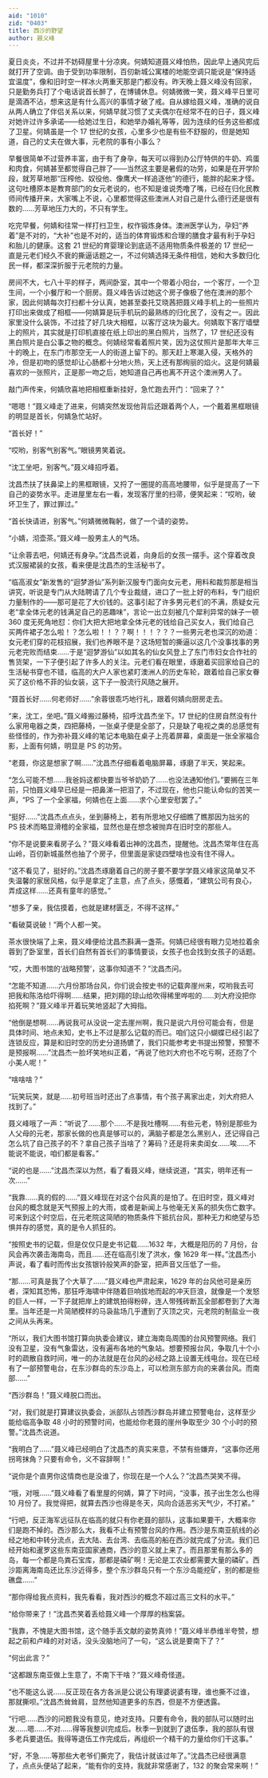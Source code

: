 ```yaml
---
aid: "1010"
zid: "0403"
title: 西沙的野望
author: 聂义峰
---
```


夏日炎炎，不过并不妨碍屋里十分凉爽。何婧知道聂义峰怕热，因此早上通风完后就打开了空调。由于受到功率限制，百仞新城公寓楼的地能空调只能说是“保持适宜温度”，像和旧时空一样冰火两重天那是门都没有。昨天晚上聂义峰没有回家，只是勤务兵打了个电话说首长醉了，在博铺休息。何婧微微一笑，聂义峰平日里可是滴酒不沾，想来这是有什么高兴的事情才破了戒。自从嫁给聂义峰，准确的说自从两人确立了伴侣关系以来，何婧早就习惯了丈夫偶尔在经常不在的日子，聂义峰对她许过许多承诺——给她过生日，和她举办婚礼等等，因为连续的任务这些都成了卫星。何婧虽是一个 17 世纪的女孩，心里多少也是有些不舒服的，但是她知道，自己的丈夫在做大事，元老院的事有小事么？

早餐很简单不过营养丰富，由于有了身孕，每天可以得到办公厅特供的牛奶、鸡蛋和肉食，何婧甚至都觉得自己胖了——当然这主要是暑假的功劳，如果是在开学阶段，就芳草地那“压榨他、奴役他、像鹰犬一样追逐他”的德行，能胖的起来才怪。这句吐槽原本是教育部门的女元老说的，也不知是谁说秃噜了嘴，已经在归化民教师间传播开来，大家嘴上不说，心里都觉得这些澳洲人对自己是什么德行还是很有数的……芳草地压力大的，不只有学生。

吃完早餐，何婧和往常一样打扫卫生，权作锻炼身体。澳洲医学认为，孕妇“养着”是不对的，“大补”也是不对的，适当的体育锻炼和合理的膳食才最有利于孕妇和胎儿的健康。这套 21 世纪的育婴理论到底适不适用物质条件极差的 17 世纪一直是元老们经久不衰的撕逼话题之一，不过何婧选择无条件相信，她和大多数归化民一样，都深深折服于元老院的力量。

房间不大，七八十平的样子，两间卧室，其中一个带着小阳台，一个客厅，一个卫生间，一个小餐厅和一个厨房。聂义峰告诉过她这个房子像极了他在澳洲的那个家，因此何婧每次打扫都十分认真，她甚至委托艾晓茜把聂义峰手机上的一些照片打印出来做成了相框——何婧算是玩手机玩的最熟练的归化民了，没有之一。因此家里没什么装饰，不过挂了好几块大相框，以客厅这块为最大。何婧取下客厅墙壁上的照片，其实就是打印机直接在纸上印出的黑白照片，当然了，17 世纪还没有黑白照片是白公事之物的概念。何婧经常看着照片笑，因为这仗照片是那年大年三十的晚上，在东门市那空无一人的街道上留下的。那天赶上寒潮入侵，天格外的冷，但是初吻的感觉却让心肠都十分地火热，天上还有那绚丽的焰火。这是何婧最喜欢的一张照片，正是那一吻之后，她知道自己再也离不开这个澳洲男人了。

敲门声传来，何婧欣喜地把相框重新挂好，急忙跑去开门：“回来了？”

“嗯嗯！”聂义峰走了进来，何婧突然发现他背后还跟着两个人，一个戴着黑框眼镜的明显是首长，何婧急忙站好。

“首长好！”

“哎哟，别客气别客气。”眼镜男笑着说。

“沈工坐吧，别客气。”聂义峰招呼着。

沈昌杰扶了扶鼻梁上的黑框眼镜，又捋了一圈提的高高地腰带，似乎是提高了一下自己的姿势水平。走进屋里左右一看，发现客厅里的扫帚，便笑起来：“哎哟，破坏卫生了，罪过罪过。”

“首长快请进，别客气。”何婧微微鞠躬，做了一个请的姿势。

“小婧，沏壶茶。”聂义峰一股男主人的气场。

“让余蓉去吧，何婧还有身孕。”沈昌杰说着，向身后的女孩一摆手。这个穿着改良式汉服裙装的女孩，看来便是沈昌杰的生活秘书了。

“临高淑女”新发售的“迴梦游仙”系列新汉服专门面向女元老，用料和裁剪那是相当讲究，听说是专门从大陆聘请了几个专业裁缝，进口了一批上好的布料，专门组织力量制作的——那可是花了大价钱的。这事引起了许多男元老们的不满，质疑女元老“拿全体元老的钱满足自己的恶趣味”，言论一出立刻被几个犀利异常的妹子一顿 360 度无死角地怼：你们大把大把地拿全体元老的钱给自己买女人，我们给自己买两件裙子怎么啦！？怎么啦！！？？啊！！！？？？一些男元老也深沉的劝道：女元老们穿的花枝招展，我们也养眼不是？这场短暂的撕逼以这几个没事找事的男元老完败而结束……于是“迴梦游仙”以如其名的仙女风登上了东门市妇女合作社的售货架，一下子便引起了许多人的关注。元老们看在眼里，琢磨着买回家给自己的生活秘书穿也不错，临高的大户人家也紧盯澳洲人的历史车轮，跟着给自己家女眷买了这价格不菲的仙女装，这下子一股流行风随之展开。

“聂首长好……何老师好……”余蓉很乖巧地行礼，跟着何婧向厨房走去。

“来，沈工，坐吧。”聂义峰搬过藤椅，招呼沈昌杰坐下。17 世纪的住房自然没有什么家用电器之类，四把藤椅，一张桌子便是全部了，只是缺了电视之类的总感觉有些怪怪的，作为弥补聂义峰的笔记本电脑在桌子上亮着屏幕，桌面是一张全家福合影，上面有何婧，明显是 PS 的功劳。

“老聂，你这是想家了啊……”沈昌杰仔细看着电脑屏幕，琢磨了半天，笑起来。

“怎么可能不想……我爸妈这都快要当爷爷奶奶了……也没法通知他们。”要搁在三年前，只怕聂义峰早已经是一把鼻涕一把泪了，不过现在，他也只能认命似的苦笑一声，“PS 了一个全家福，何婧也在上面……求个心里安慰罢了。”

“挺好……”沈昌杰点点头，坐到藤椅上，若有所思地又仔细瞧了瞧那因为拙劣的 PS 技术而略显滑稽的全家福，显然也是在想念被抛弃在旧时空的那些人。

“你不是说要来看房子么？”聂义峰看着出神的沈昌杰，提醒他。沈昌杰常年住在高山岭，百仞新城虽然也抽了个房子，但里面是家徒四壁啥也没有住不得人。

“这不看见了，挺好的。”沈昌杰琢磨着自己的房子要不要学学聂义峰家这简单又不失温馨的家居风格，似乎是拿定了主意，点了点头，感慨着，“建筑公司有良心，弄成这样……还真有童年的感觉。”

“想多了亲，我估摸着，也就是建材匮乏，不得不这样。”

“看破莫说破！”两个人都一笑。

茶水很快端了上来，聂义峰便给沈昌杰斟满一盏茶。何婧已经很有眼力见地拉着余蓉到了卧室里，首长们自然有首长们的事情要谈，女孩子也会找到女孩子的话题。

“哎，大图书馆的‘战略预警’，这事你知道不？”沈昌杰问。

“怎能不知道……六月份那场台风，你们说会按史书的记载奔崖州来，哎哟我去可把我和陈洛给吓得啊……结果，把刘翔的琼山给吹得稀里哗啦的……刘大府没把你掐死啊？”聂义峰半开着玩笑地竖起了大拇指。

“他倒是想啊……再说我可从没说一定去崖州啊，我只是说六月份可能会有，但是具体时间、地点未知，史书上不过是那么记载的而已。咱们这只小蝴蝶已经引起了连锁反应，算是和旧时空的历史分道扬镳了，我们只能参考史书提出预警，预警不是预报啊……”沈昌杰一脸坏笑地纠正着，“再说了他刘大府也不吃亏啊，还抱了个小美人呢！”

“啥啥啥？”

“玩笑玩笑，就是……初号班当时还出了点事情，有个孩子离家出走，刘大府把人找到了。”

聂义峰哦了一声：“听说了……那个……不是我吐槽啊……有些元老，特别是那些为人父母的元老，那家长做的也真是够可以的，满脑子都是怎么黑别人，还记得自己怎么坑了自己孩子的不？拿自己孩子当啥了？筹码？还是将来卖闺女……唉……不能说不能说，咱们都是看客。”

“说的也是……”沈昌杰深以为然，看了看聂义峰，继续说道，“其实，明年还有一次……”

“我靠……真的假的……”聂义峰现在对这个台风真的是怕了。在旧时空，聂义峰对台风的概念就是天气预报上的大雨，或者是新闻上与他毫无关系的损失伤亡数字。可来到这个时空后，在元老院这简陋的物质条件下抵抗台风，那种无力和绝望与恐惧并存的感觉，真的是令人抓狂的。

“按照史书的记载，但是仅仅只是史书记载……1632 年，大概是阳历的 7 月份，台风会再次袭击海南岛，而且……还在临高引发了洪水，像 1629 年一样。”沈昌杰小声说，看了看时而传出女孩银铃般笑声的卧室，把声音又压低了一些。

“那……可真是我了个大草了……”聂义峰也严肃起来，1629 年的台风他可是亲历者，深知其恐怖，那狂呼海啸中伴随着巨响拔地而起的冲天巨浪，就像是一个发怒的巨人一样，一下子就把岸上的建筑拍得粉碎，连人带残砖断瓦全部都卷到了大海里。当年还是一片简陋模样的马袅盐场几乎遭到了灭顶之灾，元老院的制盐业一夜之间从头再来。

“所以，我们大图书馆打算向执委会建议，建立海南岛周围的台风预警网络。我们没有卫星，没有气象雷达，没有遍布各地的气象站。想要预报台风，争取几十个小时的疏散自救时间，唯一的办法就是在台风的必经之路上设置无线电台。现在已经有了一部预警电台，在东沙群岛的东沙岛上，可以检测东部方向的来袭台风。而南部……”

“西沙群岛！”聂义峰脱口而出。

“对，我们就是打算建议执委会，派部队占领西沙群岛并建立预警电台，这样至少能给临高争取 48 小时的预警时间，也能给你老聂的崖州争取至少 30 个小时的预警。”沈昌杰说道。

“我明白了……”聂义峰已经明白了沈昌杰的真实来意，不禁有些嫌弃，“这事你还用拐弯抹角？只要有命令，义不容辞啊！”

“说你是个直男你这情商也是没谁了，你现在是一个人么？”沈昌杰哭笑不得。

“哦，对哦……”聂义峰看了看里屋的何婧，算了下时间，“没事，孩子出生怎么也得 10 月份了。我觉得把，就算去西沙也得是冬天，风向合适恶劣天气少，不打紧。”

“行吧，反正海军远征队在临高的就只有你老聂的部队，这事如果要干，大概率你们是跑不掉的。西沙那么大，我看不止有预警台风的作用。西沙是东南亚航线的必经之地和中转分流点，去大陆、去台湾、去临高的船在西沙就完成了分流。我们已经开始和暹罗这些东南亚国家通商，西沙的意义就上来了。而且那里有那么多的岛，每一个都是鸟粪石宝库，那都是磷矿啊！无论是工农业都需要大量的磷矿。西沙距离海南岛还比东沙近得多，整个东沙群岛只有一个东沙岛能挖矿，别的都是些礁盘……”

“那你得给我点资料，我先看看，我对西沙的概念不超过高三文科的水平。”

“给你带来了！”沈昌杰笑着丢给聂义峰一个厚厚的档案袋。

“我靠，不愧是大图书馆，这个随手丢文献的姿势真帅！”聂义峰半恭维半夸赞，想起之前和卢峰的对对话，没头没脑地问了一句，“这么说是要南下了？”

“何出此言？”

“这都跟东南亚做上生意了，不南下干啥？”聂义峰奇怪道。

“也不能这么说……反正现在各方各派是公说公有理婆说婆有理，谁也撕不过谁，那就撕呗。”沈昌杰耸耸肩，显然他知道更多的东西，但是不方便透露。

“行吧……西沙的问题我没有意见，绝对支持。只要有命令，我的部队可以随时出发……嗯……不对……得等我整训完成后。秋季一到就到了退伍季，我的部队有很多老兵要退伍。我得等退伍工作完成后，再组织一个精干的力量给你们干这事。”

“好，不急……等那些大老爷们撕完了，我估计就该过年了。”沈昌杰已经很满意了，点点头便站了起来，“能有你的支持，我就非常感谢了，132 的聚会常来啊！”
